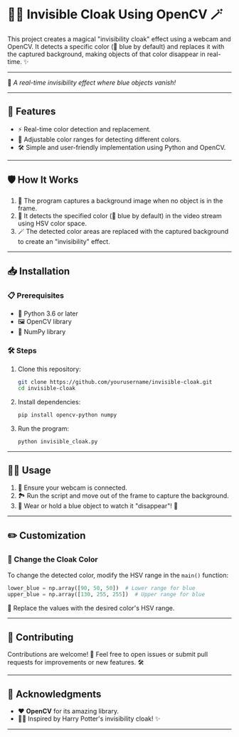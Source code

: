 # 🧙‍♂️ Invisible Cloak Using OpenCV 🪄

This project creates a magical "invisibility cloak" effect using a webcam and OpenCV. It detects a specific color (🔵 blue by default) and replaces it with the captured background, making objects of that color disappear in real-time. ✨

---

👀 *A real-time invisibility effect where blue objects vanish!*

---

## 🚀 Features

* ⚡ Real-time color detection and replacement.
* 🎨 Adjustable color ranges for detecting different colors.
* 🛠️ Simple and user-friendly implementation using Python and OpenCV.

---

## 🛡️ How It Works

1. 📸 The program captures a background image when no object is in the frame.
2. 🎯 It detects the specified color (🔵 blue by default) in the video stream using HSV color space.
3. 🪄 The detected color areas are replaced with the captured background to create an "invisibility" effect.

---

## 📥 Installation

### 📋 Prerequisites

* 🐍 Python 3.6 or later
* 🖼️ OpenCV library
* 🔢 NumPy library

### 🛠️ Steps

1. Clone this repository:

   ```bash
   git clone https://github.com/yourusername/invisible-cloak.git
   cd invisible-cloak
   ```
2. Install dependencies:

   ```bash
   pip install opencv-python numpy
   ```
3. Run the program:

   ```bash
   python invisible_cloak.py
   ```

---

## 🧑‍💻 Usage

1. 🎥 Ensure your webcam is connected.
2. 🏞️ Run the script and move out of the frame to capture the background.
3. 🔵 Wear or hold a blue object to watch it "disappear"! 💨

---

## ✏️ Customization

### 🎨 Change the Cloak Color

To change the detected color, modify the HSV range in the `main()` function:

```python
lower_blue = np.array([90, 50, 50])  # Lower range for blue
upper_blue = np.array([130, 255, 255])  # Upper range for blue
```

🔧 Replace the values with the desired color's HSV range.

---

## 🤝 Contributing

Contributions are welcome! 🎉
Feel free to open issues or submit pull requests for improvements or new features. 🛠️

---



## 🙌 Acknowledgments

* ❤️ **OpenCV** for its amazing library.
* 🧙‍♂️ Inspired by Harry Potter's invisibility cloak! ✨

---
